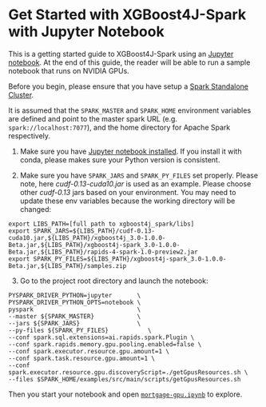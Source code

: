 Get Started with XGBoost4J-Spark with Jupyter Notebook
===================================================================
This is a getting started guide to XGBoost4J-Spark using an [Jupyter notebook](https://jupyter.org/). At the end of this guide, the reader will be able to run a sample notebook that runs on NVIDIA GPUs.

Before you begin, please ensure that you have setup a [Spark Standalone Cluster](/getting-started-guides/on-prem-cluster/standalone-python.md).

It is assumed that the `SPARK_MASTER` and `SPARK_HOME` environment variables are defined and point to the master spark URL (e.g. `spark://localhost:7077`), and the home directory for Apache Spark respectively.

1. Make sure you have [Jupyter notebook installed](https://jupyter.org/install.html). If you install it with conda, please makes sure your Python version is consistent.

2. Make sure you have `SPARK_JARS` and `SPARK_PY_FILES` set properly. Please note, here *cudf-0.13-cuda10.jar* is used as an example. Please choose other *cudf-0.13* jars based on your environment. You may need to update these env variables because the working directory will be changed:
  ```
  export LIBS_PATH=[full path to xgboost4j_spark/libs]
  export SPARK_JARS=${LIBS_PATH}/cudf-0.13-cuda10.jar,${LIBS_PATH}/xgboost4j_3.0-1.0.0-Beta.jar,${LIBS_PATH}/xgboost4j-spark_3.0-1.0.0-Beta.jar,${LIBS_PATH}/rapids-4-spark-1.0-preview2.jar
  export SPARK_PY_FILES=${LIBS_PATH}/xgboost4j-spark_3.0-1.0.0-Beta.jar,${LIBS_PATH}/samples.zip
  ```

3. Go to the project root directory and launch the notebook:
  ```
  PYSPARK_DRIVER_PYTHON=jupyter       \
  PYSPARK_DRIVER_PYTHON_OPTS=notebook \
  pyspark                             \
  --master ${SPARK_MASTER}            \
  --jars ${SPARK_JARS}                \
  --py-files ${SPARK_PY_FILES}           \
  --conf spark.sql.extensions=ai.rapids.spark.Plugin \
  --conf spark.rapids.memory.gpu.pooling.enabled=false \
  --conf spark.executor.resource.gpu.amount=1 \
  --conf spark.task.resource.gpu.amount=1 \
  --conf spark.executor.resource.gpu.discoveryScript=./getGpusResources.sh \
  --files $SPARK_HOME/examples/src/main/scripts/getGpusResources.sh
  ```

Then you start your notebook and open [`mortgage-gpu.ipynb`](/examples/notebooks/python/mortgage-gpu.ipynb) to explore.
